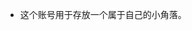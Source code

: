 - 这个账号用于存放一个属于自己的小角落。

<!---
nirvanazhu/nirvanazhu is a ✨ special ✨ repository because its `README.md` (this file) appears on your GitHub profile.
You can click the Preview link to take a look at your changes.
--->
